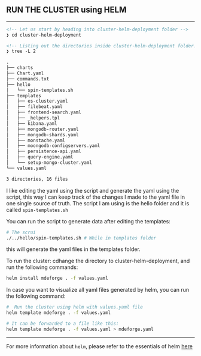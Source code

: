 ## RUN THE CLUSTER using HELM

---

<!-- prettier-ignore-start -->
```md
<!-- Let us start by heading into cluster-helm-deployment folder -->
❯ cd cluster-helm-deployment

<!-- Listing out the directories inside cluster-helm-deployment folder! -->
❯ tree -L 2

.
├── charts
├── Chart.yaml
├── commands.txt
├── hello
│   └── spin-templates.sh
├── templates
│   ├── es-cluster.yaml
│   ├── filebeat.yaml
│   ├── frontend-search.yaml
│   ├── _helpers.tpl
│   ├── kibana.yaml
│   ├── mongodb-router.yaml
│   ├── mongodb-shards.yaml
│   ├── monstache.yaml
│   ├── moongodb-configservers.yaml
│   ├── persistence-api.yaml
│   ├── query-engine.yaml
│   └── setup-mongo-cluster.yaml
└── values.yaml

3 directories, 16 files
```
<!-- prettier-ignore-end -->

I like editing the yaml using the script and generate the yaml using the script, this way I can keep track of the changes I made to the yaml file in one single source of truth.
The script I am using is the hello folder and it is called `spin-templates.sh`

You can run the script to generate data after editing the templates:

```bash
# The scrui
./../hello/spin-templates.sh # While in templates folder
```

this will generate the yaml files in the templates folder.

To run the cluster:
cdhange the directory to cluster-helm-deployment, and run the following commands:

```bash
helm install mdeforge . -f values.yaml
```

In case you want to visualize all yaml files generated by helm, you can run the following command:

```bash
#  Run the cluster using helm with values.yaml file
helm template mdeforge . -f values.yaml

# It can be forwarded to a file like this:
helm template mdeforge . -f values.yaml > mdeforge.yaml
```

---

For more information about `helm`, please refer to the essentials of helm [here](4.1.terraform-guide.md)
